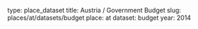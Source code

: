 type: place_dataset
title: Austria / Government Budget
slug: places/at/datasets/budget
place: at
dataset: budget
year: 2014
